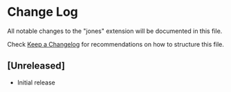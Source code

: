 # Change Log

All notable changes to the "jones" extension will be documented in this file.

Check [Keep a Changelog](http://keepachangelog.com/) for recommendations on how to structure this file.

## [Unreleased]

- Initial release